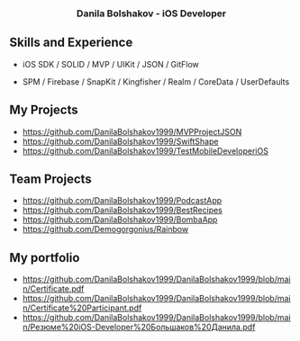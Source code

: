 
<h3 align="center">Danila Bolshakov - iOS Developer</h3>

## Skills and Experience
*  iOS SDK / SOLID / MVP / UIKit / JSON / GitFlow
  
*  SPM / Firebase / SnapKit / Kingfisher / Realm / CoreData / UserDefaults

## My Projects
- https://github.com/DanilaBolshakov1999/MVPProjectJSON
- https://github.com/DanilaBolshakov1999/SwiftShape
- https://github.com/DanilaBolshakov1999/TestMobileDeveloperiOS

## Team Projects
  - https://github.com/DanilaBolshakov1999/PodcastApp
  - https://github.com/DanilaBolshakov1999/BestRecipes
  - https://github.com/DanilaBolshakov1999/BombaApp
  - https://github.com/Demogorgonius/Rainbow

## My portfolio
 - https://github.com/DanilaBolshakov1999/DanilaBolshakov1999/blob/main/Certificate.pdf
 - https://github.com/DanilaBolshakov1999/DanilaBolshakov1999/blob/main/Certificate%20Participant.pdf
 - https://github.com/DanilaBolshakov1999/DanilaBolshakov1999/blob/main/Резюме%20iOS-Developer%20Большаков%20Данила.pdf
